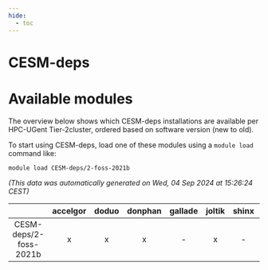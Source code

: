 ```yaml
---
hide:
  - toc
---
```


CESM-deps
=========

# Available modules


The overview below shows which CESM-deps installations are available per HPC-UGent Tier-2cluster, ordered based on software version (new to old).

To start using CESM-deps, load one of these modules using a `module load` command like:

```shell
module load CESM-deps/2-foss-2021b
```

*(This data was automatically generated on Wed, 04 Sep 2024 at 15:26:24 CEST)*  

| |accelgor|doduo|donphan|gallade|joltik|shinx|skitty|
| :---: | :---: | :---: | :---: | :---: | :---: | :---: | :---: |
|CESM-deps/2-foss-2021b|x|x|x|-|x|-|x|
